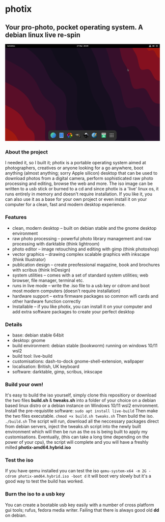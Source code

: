 # photix

## Your pro-photo, pocket operating system. A debian linux live re-spin
![photix-live-linux-desktop-screenshot](https://github.com/pagepusher/photix/blob/main/photix-desktop.png)
### About the project
I needed it, so I built it; photix is a portable operating system aimed at photographers, creatives or anyone looking for a go anywhere, boot anything (almost anything; sorry Apple silicon) desktop that can be used to download photos from a digital camera, perform sophisticated raw photo processing and editing, browse the web and more. The iso image can be written to a usb stick or burned to a cd and since photix is a 'live' linux os, it runs entirely in memory and doesn't require installation. If you like it, you can also use it as a base for your own project or even install it on your computer for a clean, fast and modern desktop experience.

### Features
- clean, modern desktop – built on debian stable and the gnome desktop environment
- raw photo processing – powerful photo library management and raw processing with darktable (think lightroom)
- photo editor – image retouching and editing with gimp (think photoshop)
- vector graphics – drawing complex scalable graphics with inkscape (think Illustrator)
- publication design – create preofessional magazine, book and brochures with scribus (think InDesign) 
- system utilities – comes with a set of standard system utilities; web browser, file manager, terminal etc.
- runs in live mode – write the .iso file to a usb key or cdrom and boot most modern computers (doesn't require installation)
- hardware support – extra firmware packages so common wifi cards and other hardware function correctly
- Installable – if you like photix, you can install it on your computer and add extra software packages to create your perfect desktop

### Details
- base: debian stable 64bit
- desktop: gnome
- build environment: debian stable (bookworm) running on windows 10/11 wsl2
- build tool: live-build
- customisations: dash-to-dock gnome-shell-extension, wallpaper
- localisation: British, UK keyboard
- software: darktable, gimp, scribus, inkscape

### Build your own!
It's easy to build the iso yourself, simply clone this repositiory or download the two files **build.sh** & **tweaks.sh** into a folder of your choice on a debian based linux distro or a debian instance on Windows 10/11 wsl2 environment. Install the pre-requistite software:
`sudo apt install live-build`
Then make the two files executable.
`chmod +x build.sh tweaks.sh`
Then build the iso.
`./build.sh`
The script will run, download all the neccessary packages direct from debian servers, inject the tweaks.sh script into the newly built environment which will then be run as the os is being built to apply my customisations. Eventually, (this can take a long time depending on the power of your cpu), the script will complete and you will have a freshly milled **photix-amd64.hybrid.iso**

### Test the iso
If you have qemu installed you can test the iso `qemu-system-x64 -m 2G -cdrom photix-amd64.hybrid.iso -boot d` it will boot very slowly but it's a good way to test the build has worked.

### Burn the iso to a usb key
You can create a bootable usb key easily with a number of cross platform gui tools; rufus, fedora media writer. Failing that there is always good old **dd** on debian. 
